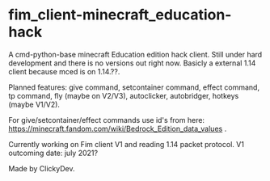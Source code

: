 # fim_client-minecraft_education-hack
A cmd-python-base minecraft Education edition hack client. Still under hard development and there is no versions out right now.
Basicly a external 1.14 client because mced is on 1.14.??.

Planned features:
 give command,
 setcontainer command,
 effect command,
 tp command,
 fly (maybe on V2/V3),
 autoclicker,
 autobridger,
 hotkeys (maybe V1/V2).
 
 For give/setcontainer/effect commands use id's from here: https://minecraft.fandom.com/wiki/Bedrock_Edition_data_values .


Currently working on Fim client V1 and reading 1.14 packet protocol.
V1 outcoming date: july 2021?


Made by ClickyDev.
  
